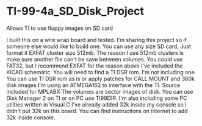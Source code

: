 # TI-99-4a_SD_Disk_Project
Allows TI to use floppy images on SD card

I built this on a wire wrap board and tested.
I'm sharing this project so if someone else would like to build one.
You can use any size SD card, Just format it EXFAT cluster size 512mb.
The reason I use 512mb clusters is make sure another file can't be save between volumes.
You could use FAT32, but I recommend EXFAT for the reason above
I've included the KICAD schematic.
You will need to find a TI DSR rom. I'm not including one.
You can use TI DSR rom as is or apply patches for CALL MOUNT and 360k disk images
I'm using an ATMEGA162 to interface with the TI. Source included for MPLABX
The volumes are sector images of disk.
You can use Disk Manager 2 on TI or on PC use TI99DIR.
I'm also including some PC utilties written in Visual C
I've already added 32k inside my console so I didn't put 32k on this board.
You can find instructions on internet to add 32k inside console.
